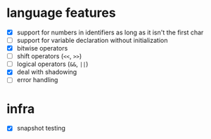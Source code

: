 # language features
- [x] support for numbers in identifiers as long as it isn't the first char
- [ ] support for variable declaration without initialization
- [x] bitwise operators
- [ ] shift operators (`<<`, `>>`)
- [ ] logical operators (`&&`, `||`)
- [x] deal with shadowing
- [ ] error handling

# infra
- [x] snapshot testing
